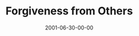 ---
layout: message
category: message
series: "The Art of Forgiveness"
title: "Forgiveness from Others"
date: 2001-06-30-00-00
message_id: 326
---
